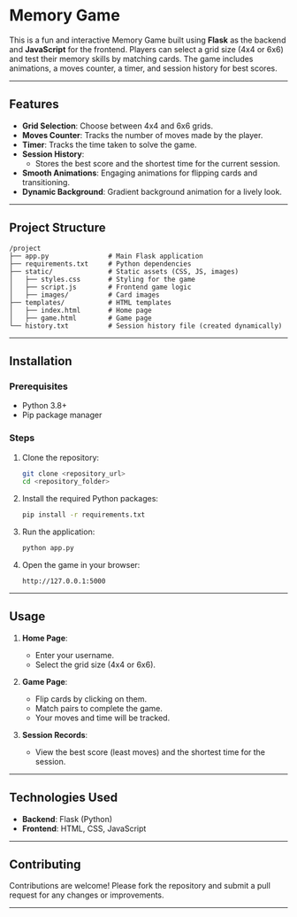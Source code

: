 # Memory Game

This is a fun and interactive Memory Game built using **Flask** as the backend and **JavaScript** for the frontend. Players can select a grid size (4x4 or 6x6) and test their memory skills by matching cards. The game includes animations, a moves counter, a timer, and session history for best scores.

---

## Features

- **Grid Selection**: Choose between 4x4 and 6x6 grids.
- **Moves Counter**: Tracks the number of moves made by the player.
- **Timer**: Tracks the time taken to solve the game.
- **Session History**:
  - Stores the best score and the shortest time for the current session.
- **Smooth Animations**: Engaging animations for flipping cards and transitioning.
- **Dynamic Background**: Gradient background animation for a lively look.

---

## Project Structure

```
/project
├── app.py               # Main Flask application
├── requirements.txt     # Python dependencies
├── static/              # Static assets (CSS, JS, images)
│   ├── styles.css       # Styling for the game
│   ├── script.js        # Frontend game logic
│   ├── images/          # Card images
├── templates/           # HTML templates
│   ├── index.html       # Home page
│   ├── game.html        # Game page
└── history.txt          # Session history file (created dynamically)
```

---

## Installation

### Prerequisites
- Python 3.8+
- Pip package manager

### Steps
1. Clone the repository:
   ```bash
   git clone <repository_url>
   cd <repository_folder>
   ```

2. Install the required Python packages:
   ```bash
   pip install -r requirements.txt
   ```

3. Run the application:
   ```bash
   python app.py
   ```

4. Open the game in your browser:
   ```
   http://127.0.0.1:5000
   ```

---

## Usage

1. **Home Page**:
   - Enter your username.
   - Select the grid size (4x4 or 6x6).

2. **Game Page**:
   - Flip cards by clicking on them.
   - Match pairs to complete the game.
   - Your moves and time will be tracked.

3. **Session Records**:
   - View the best score (least moves) and the shortest time for the session.

---

## Technologies Used

- **Backend**: Flask (Python)
- **Frontend**: HTML, CSS, JavaScript

---

## Contributing

Contributions are welcome! Please fork the repository and submit a pull request for any changes or improvements.

---

